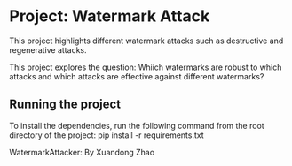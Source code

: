 # Project: Watermark Attack

This project highlights different watermark attacks such as destructive and regenerative attacks. 

This project explores the question: Whiich watermarks are robust to which attacks and which attacks are effective against different watermarks? 

## Running the project

To install the dependencies, run the following command from the root directory of the project: pip install -r requirements.txt

WatermarkAttacker: By Xuandong Zhao
